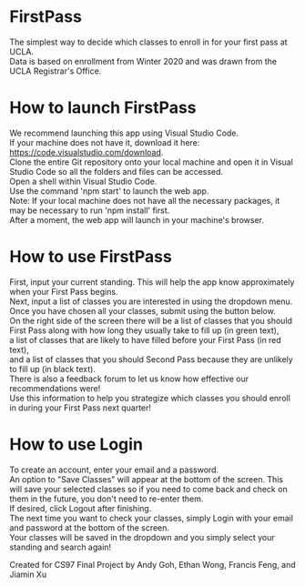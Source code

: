 # FirstPass
The simplest way to decide which classes to enroll in for your first pass at UCLA. <br/>
  Data is based on enrollment from Winter 2020 and was drawn from the UCLA Registrar's Office.

# How to launch FirstPass
We recommend launching this app using Visual Studio Code. <br/>
If your machine does not have it, download it here: https://code.visualstudio.com/download. <br/>
Clone the entire Git repository onto your local machine and open it in Visual Studio Code so all the folders and files can be accessed.<br/>
Open a shell within Visual Studio Code.<br/>
Use the command 'npm start' to launch the web app.<br/>
Note: If your local machine does not have all the necessary packages, it may be necessary to run 'npm install' first.<br/>
After a moment, the web app will launch in your machine's browser.<br/>

# How to use FirstPass
First, input your current standing. This will help the app know approximately when your First Pass begins.<br/>
Next, input a list of classes you are interested in using the dropdown menu.<br/>
Once you have chosen all your classes, submit using the button below. <br/>
On the right side of the screen there will be a list of classes that you should First Pass along with how long they usually take to fill up (in green text),<br/>
a list of classes that are likely to have filled before your First Pass (in red text), <br/>
and a list of classes that you should Second Pass because they are unlikely to fill up (in black text).<br/>
There is also a feedback forum to let us know how effective our recommendations were!<br/>
Use this information to help you strategize which classes you should enroll in during your First Pass next quarter!<br/>

# How to use Login
To create an account, enter your email and a password.<br/>
An option to "Save Classes" will appear at the bottom of the screen. This will save your selected classes so if you need to come back 
and check on them in the future, you don't need to re-enter them.<br/>
If desired, click Logout after finishing.<br/>
The next time you want to check your classes, simply Login with your email and password at the bottom of the screen. <br/>
Your classes will be saved in the dropdown and you simply select your standing and search again!<br/>


Created for CS97 Final Project by Andy Goh, Ethan Wong, Francis Feng, and Jiamin Xu
